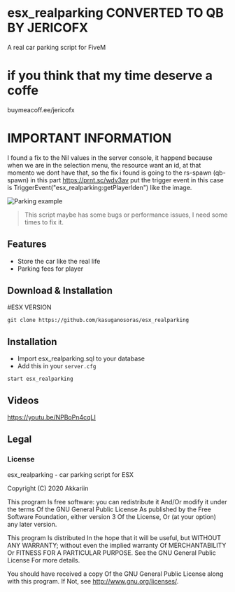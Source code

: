 # esx_realparking CONVERTED TO QB BY JERICOFX
A real car parking script for FiveM



# if you think that my time deserve a coffe

buymeacoff.ee/jericofx

# IMPORTANT INFORMATION

I found a fix to the Nil values in the server console, it happend because when we are in the selection menu, the resource want an id, at that momento we dont have that, so the fix i found is going to the rs-spawn (qb-spawn) in this part https://prnt.sc/wdv3av  put the trigger event in this case is     TriggerEvent("esx_realparking:getPlayerIden") like the image.





![Parking example](https://i.imgur.com/J6SqHBK.png)

> This script maybe has some bugs or performance issues, I need some times to fix it.

## Features

- Store the car like the real life
- Parking fees for player


## Download & Installation

 
#ESX VERSION
```
git clone https://github.com/kasuganosoras/esx_realparking
```


## Installation

- Import esx_realparking.sql to your database
- Add this in your `server.cfg`

```
start esx_realparking
```

## Videos

https://youtu.be/NPBoPn4cqLI

## Legal

### License

esx_realparking - car parking script for ESX

Copyright (C) 2020 Akkariin

This program Is free software: you can redistribute it And/Or modify it under the terms Of the GNU General Public License As published by the Free Software Foundation, either version 3 Of the License, Or (at your option) any later version.

This program Is distributed In the hope that it will be useful, but WITHOUT ANY WARRANTY; without even the implied warranty Of MERCHANTABILITY Or FITNESS FOR A PARTICULAR PURPOSE. See the GNU General Public License For more details.

You should have received a copy Of the GNU General Public License along with this program. If Not, see http://www.gnu.org/licenses/.
